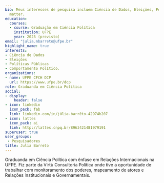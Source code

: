 ```yaml
---
bio: Meus interesses de pesquisa incluem Ciência de Dados, Eleições, Políticas Públicas e Comportamento Político. 
  matter.
education:
  courses:
  - course: Graduação em Ciência Política
    institution: UFPE
    year: 2023 (previsto)
email: "julia.nbarreto@ufpe.br"
highlight_name: true
interests:
- Ciência de Dados
- Eleições
- Políticas Públicas
- Comportamento Político. 
organizations:
- name: UFPE CFCH DCP
  url: https://www.ufpe.br/dcp
role: Graduanda em Ciência Política
social:
- display:
    header: false
- icon: linkedin
  icon_pack: fab
  link: linkedin.com/in/júlia-barrêto-42974b207
- icon: lattes
  icon_pack: ai
  link: http://lattes.cnpq.br/8963421481979191
superuser: true
user_groups:
 - Pesquisadores
title: Julia Barreto
---
```


Graduanda em Ciência Política com ênfase em Relações Internacionais na UFPE. Fiz parte da Virtù Consultoria Política onde tive a oportunidade de trabalhar com monitoramento dos poderes, mapeamento de atores e Relações Institucionais e Governamentais.


